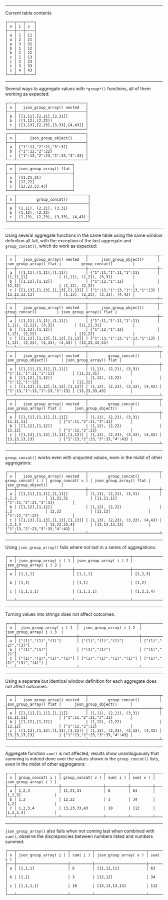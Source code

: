 
------------------------------------------------------------------------------------------------------------
Current table contents

```
┌───┬───┬────┐
│ n │ i │ v  │
├───┼───┼────┤
│ a │ 1 │ 11 │
│ a │ 2 │ 21 │
│ a │ 3 │ 31 │
│ b │ 1 │ 12 │
│ b │ 2 │ 22 │
│ c │ 1 │ 13 │
│ c │ 2 │ 23 │
│ c │ 3 │ 33 │
│ c │ 4 │ 43 │
└───┴───┴────┘
```

------------------------------------------------------------------------------------------------------------
Several ways to aggregate values with `*group*()` functions, all of them working as expected:

```
┌───┬───────────────────────────────┐
│ n │   json_group_array() nested   │
├───┼───────────────────────────────┤
│ a │ [[1,11],[2,21],[3,31]]        │
│ b │ [[1,12],[2,22]]               │
│ c │ [[1,13],[2,23],[3,33],[4,43]] │
└───┴───────────────────────────────┘
┌───┬───────────────────────────────┐
│ n │      json_group_object()      │
├───┼───────────────────────────────┤
│ a │ {"1":11,"2":21,"3":31}        │
│ b │ {"1":12,"2":22}               │
│ c │ {"1":13,"2":23,"3":33,"4":43} │
└───┴───────────────────────────────┘
┌───┬─────────────────────────┐
│ n │ json_group_array() flat │
├───┼─────────────────────────┤
│ a │ [11,21,31]              │
│ b │ [12,22]                 │
│ c │ [13,23,33,43]           │
└───┴─────────────────────────┘
┌───┬────────────────────────────────┐
│ n │         group_concat()         │
├───┼────────────────────────────────┤
│ a │ (1,11), (2,21), (3,31)         │
│ b │ (1,12), (2,22)                 │
│ c │ (1,13), (2,23), (3,33), (4,43) │
└───┴────────────────────────────────┘
```

------------------------------------------------------------------------------------------------------------
Using several aggregate functions in the same table using the same window definition all fail, with the
exception of the *last* aggregate and `group_concat()`, which do work as expected:

```
┌───┬───────────────────────────────┬───────────────────────────────┬─────────────────────────┬────────────────────────────────┐
│ n │   json_group_array() nested   │      json_group_object()      │ json_group_array() flat │         group_concat()         │
├───┼───────────────────────────────┼───────────────────────────────┼─────────────────────────┼────────────────────────────────┤
│ a │ [[1,11],[1,11],[1,11]]        │ {"1":11,"1":11,"1":11}        │ [11,11,11]              │ (1,11), (2,21), (3,31)         │
│ b │ [[1,12],[1,12]]               │ {"1":12,"1":12}               │ [12,12]                 │ (1,12), (2,22)                 │
│ c │ [[1,13],[1,13],[1,13],[1,13]] │ {"1":13,"1":13,"1":13,"1":13} │ [13,13,13,13]           │ (1,13), (2,23), (3,33), (4,43) │
└───┴───────────────────────────────┴───────────────────────────────┴─────────────────────────┴────────────────────────────────┘
┌───┬───────────────────────────────┬───────────────────────────────┬────────────────────────────────┬─────────────────────────┐
│ n │   json_group_array() nested   │      json_group_object()      │         group_concat()         │ json_group_array() flat │
├───┼───────────────────────────────┼───────────────────────────────┼────────────────────────────────┼─────────────────────────┤
│ a │ [[1,11],[1,11],[1,11]]        │ {"1":11,"1":11,"1":11}        │ (1,11), (2,21), (3,31)         │ [11,21,31]              │
│ b │ [[1,12],[1,12]]               │ {"1":12,"1":12}               │ (1,12), (2,22)                 │ [12,22]                 │
│ c │ [[1,13],[1,13],[1,13],[1,13]] │ {"1":13,"1":13,"1":13,"1":13} │ (1,13), (2,23), (3,33), (4,43) │ [13,23,33,43]           │
└───┴───────────────────────────────┴───────────────────────────────┴────────────────────────────────┴─────────────────────────┘
┌───┬───────────────────────────────┬────────────────────────────────┬───────────────────────────────┬─────────────────────────┐
│ n │   json_group_array() nested   │         group_concat()         │      json_group_object()      │ json_group_array() flat │
├───┼───────────────────────────────┼────────────────────────────────┼───────────────────────────────┼─────────────────────────┤
│ a │ [[1,11],[1,11],[1,11]]        │ (1,11), (2,21), (3,31)         │ {"1":11,"1":11,"1":11}        │ [11,21,31]              │
│ b │ [[1,12],[1,12]]               │ (1,12), (2,22)                 │ {"1":12,"1":12}               │ [12,22]                 │
│ c │ [[1,13],[1,13],[1,13],[1,13]] │ (1,13), (2,23), (3,33), (4,43) │ {"1":13,"1":13,"1":13,"1":13} │ [13,23,33,43]           │
└───┴───────────────────────────────┴────────────────────────────────┴───────────────────────────────┴─────────────────────────┘
┌───┬───────────────────────────────┬────────────────────────────────┬─────────────────────────┬───────────────────────────────┐
│ n │   json_group_array() nested   │         group_concat()         │ json_group_array() flat │      json_group_object()      │
├───┼───────────────────────────────┼────────────────────────────────┼─────────────────────────┼───────────────────────────────┤
│ a │ [[1,11],[1,11],[1,11]]        │ (1,11), (2,21), (3,31)         │ [11,11,11]              │ {"1":11,"2":21,"3":31}        │
│ b │ [[1,12],[1,12]]               │ (1,12), (2,22)                 │ [12,12]                 │ {"1":12,"2":22}               │
│ c │ [[1,13],[1,13],[1,13],[1,13]] │ (1,13), (2,23), (3,33), (4,43) │ [13,13,13,13]           │ {"1":13,"2":23,"3":33,"4":43} │
└───┴───────────────────────────────┴────────────────────────────────┴─────────────────────────┴───────────────────────────────┘
```

------------------------------------------------------------------------------------------------------------
`group_concat()` works even with unquoted values, even in the midst of other aggregators:

```
┌───┬───────────────────────────────┬────────────────────────────────┬───────────────────┬───────────────────┬─────────────────────────┬───────────────────────────────┐
│ n │   json_group_array() nested   │         group_concat()         │ group_concat( i ) │ group_concat( v ) │ json_group_array() flat │      json_group_object()      │
├───┼───────────────────────────────┼────────────────────────────────┼───────────────────┼───────────────────┼─────────────────────────┼───────────────────────────────┤
│ a │ [[1,11],[1,11],[1,11]]        │ (1,11), (2,21), (3,31)         │ 1,2,3             │ 11,21,31          │ [11,11,11]              │ {"1":11,"2":21,"3":31}        │
│ b │ [[1,12],[1,12]]               │ (1,12), (2,22)                 │ 1,2               │ 12,22             │ [12,12]                 │ {"1":12,"2":22}               │
│ c │ [[1,13],[1,13],[1,13],[1,13]] │ (1,13), (2,23), (3,33), (4,43) │ 1,2,3,4           │ 13,23,33,43       │ [13,13,13,13]           │ {"1":13,"2":23,"3":33,"4":43} │
└───┴───────────────────────────────┴────────────────────────────────┴───────────────────┴───────────────────┴─────────────────────────┴───────────────────────────────┘
```

------------------------------------------------------------------------------------------------------------
Using `json_group_array()` fails where not last in a series of aggregations:

```
┌───┬─────────────────────────┬─────────────────────────┬─────────────────────────┐
│ n │ json_group_array( i ) 1 │ json_group_array( i ) 2 │ json_group_array( i ) 3 │
├───┼─────────────────────────┼─────────────────────────┼─────────────────────────┤
│ a │ [1,1,1]                 │ [1,1,1]                 │ [1,2,3]                 │
│ b │ [1,1]                   │ [1,1]                   │ [1,2]                   │
│ c │ [1,1,1,1]               │ [1,1,1,1]               │ [1,2,3,4]               │
└───┴─────────────────────────┴─────────────────────────┴─────────────────────────┘
```

------------------------------------------------------------------------------------------------------------
Turning values into strings does not affect outcomes:

```
┌───┬───────────────────────────┬───────────────────────────┬───────────────────────────┐
│ n │  json_group_array( i ) 1  │  json_group_array( i ) 2  │  json_group_array( i ) 3  │
├───┼───────────────────────────┼───────────────────────────┼───────────────────────────┤
│ a │ ["(1)","(1)","(1)"]       │ ["(1)","(1)","(1)"]       │ ["(1)","(2)","(3)"]       │
│ b │ ["(1)","(1)"]             │ ["(1)","(1)"]             │ ["(1)","(2)"]             │
│ c │ ["(1)","(1)","(1)","(1)"] │ ["(1)","(1)","(1)","(1)"] │ ["(1)","(2)","(3)","(4)"] │
└───┴───────────────────────────┴───────────────────────────┴───────────────────────────┘
```

------------------------------------------------------------------------------------------------------------
Using a separate but identical window definition for each aggregate does not affect outcomes:

```
┌───┬───────────────────────────────┬────────────────────────────────┬─────────────────────────┬───────────────────────────────┐
│ n │   json_group_array() nested   │         group_concat()         │ json_group_array() flat │      json_group_object()      │
├───┼───────────────────────────────┼────────────────────────────────┼─────────────────────────┼───────────────────────────────┤
│ a │ [[1,11],[1,11],[1,11]]        │ (1,11), (2,21), (3,31)         │ [11,11,11]              │ {"1":11,"2":21,"3":31}        │
│ b │ [[1,12],[1,12]]               │ (1,12), (2,22)                 │ [12,12]                 │ {"1":12,"2":22}               │
│ c │ [[1,13],[1,13],[1,13],[1,13]] │ (1,13), (2,23), (3,33), (4,43) │ [13,13,13,13]           │ {"1":13,"2":23,"3":33,"4":43} │
└───┴───────────────────────────────┴────────────────────────────────┴─────────────────────────┴───────────────────────────────┘
```

------------------------------------------------------------------------------------------------------------
Aggregate function `sum()` is not affected; results show unambiguously that summing is indeed done over the
values shown in the `group_concat()` lists, even in the midst of other aggregators:

```
┌───┬───────────────────┬───────────────────┬──────────┬──────────┬───────────────────────┐
│ n │ group_concat( i ) │ group_concat( v ) │ sum( i ) │ sum( v ) │ json_group_array( i ) │
├───┼───────────────────┼───────────────────┼──────────┼──────────┼───────────────────────┤
│ a │ 1,2,3             │ 11,21,31          │ 6        │ 63       │ [1,2,3]               │
│ b │ 1,2               │ 12,22             │ 3        │ 34       │ [1,2]                 │
│ c │ 1,2,3,4           │ 13,23,33,43       │ 10       │ 112      │ [1,2,3,4]             │
└───┴───────────────────┴───────────────────┴──────────┴──────────┴───────────────────────┘
```

------------------------------------------------------------------------------------------------------------
`json_group_array()` also fails when not coming last when combined with `sum()`; observe the discrepancies
between numbers listed and numbers summed:

```
┌───┬───────────────────────┬──────────┬───────────────────────┬──────────┐
│ n │ json_group_array( i ) │ sum( i ) │ json_group_array( v ) │ sum( v ) │
├───┼───────────────────────┼──────────┼───────────────────────┼──────────┤
│ a │ [1,1,1]               │ 6        │ [11,11,11]            │ 63       │
│ b │ [1,1]                 │ 3        │ [12,12]               │ 34       │
│ c │ [1,1,1,1]             │ 10       │ [13,13,13,13]         │ 112      │
└───┴───────────────────────┴──────────┴───────────────────────┴──────────┘
```
